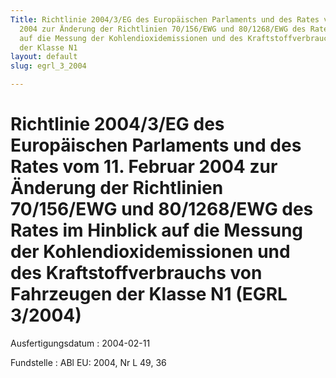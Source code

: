 ```yaml
---
Title: Richtlinie 2004/3/EG des Europäischen Parlaments und des Rates vom 11. Februar
  2004 zur Änderung der Richtlinien 70/156/EWG und 80/1268/EWG des Rates im Hinblick
  auf die Messung der Kohlendioxidemissionen und des Kraftstoffverbrauchs von Fahrzeugen
  der Klasse N1
layout: default
slug: egrl_3_2004

---
```


# Richtlinie 2004/3/EG des Europäischen Parlaments und des Rates vom 11. Februar 2004 zur Änderung der Richtlinien 70/156/EWG und 80/1268/EWG des Rates im Hinblick auf die Messung der Kohlendioxidemissionen und des Kraftstoffverbrauchs von Fahrzeugen der Klasse N1 (EGRL 3/2004)

Ausfertigungsdatum
:   2004-02-11

Fundstelle
:   ABl EU: 2004, Nr L 49, 36

